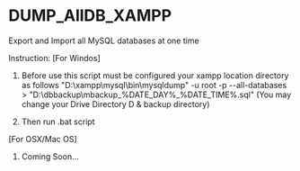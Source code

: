 # DUMP_AllDB_XAMPP

Export and Import all MySQL databases at one time

Instruction:
[For Windos]

01. Before use this script must be configured your xampp location directory as follows
  "D:\xampp\mysql\bin\mysqldump" -u root -p --all-databases > "D:\dbbackup\mbackup_%DATE_DAY%_%DATE_TIME%.sql"
  (You may change your Drive Directory D & backup directory)

2. Then run .bat script


[For OSX/Mac OS]

1. Coming Soon...
